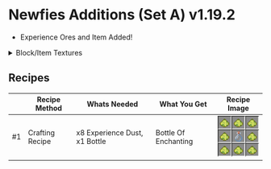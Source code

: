 # Newfies Additions (Set A) v1.19.2

- Experience Ores and Item Added!

<details>
   <summary>Block/Item Textures</summary>
 
    <details>
        <summary>Experience Dust</summary>

        <img src='https://raw.githubusercontent.com/Newfies/Minecraft-Mods/refs/heads/main/Newfies%20Additions/SetA/v1.19.2/imgs/experience_dust.png'>

    </details>

    <details>
        <summary>Experience Ore</summary>

        <img src='https://raw.githubusercontent.com/Newfies/Minecraft-Mods/refs/heads/main/Newfies%20Additions/SetA/v1.19.2/imgs/experience_ore.png'>

    </details>

    <details>
        <summary>Deepslate Experience Ore</summary>

        <img src='https://raw.githubusercontent.com/Newfies/Minecraft-Mods/refs/heads/main/Newfies%20Additions/SetA/v1.19.2/imgs/deepslate_experience_ore.png.png'>

    </details>

 </details>

## Recipes

|    | Recipe Method   | Whats Needed                  |  What You Get        | Recipe Image         |
|----|-----------------|-------------------------------|----------------------|----------------------|
| #1 | Crafting Recipe | x8 Experience Dust, x1 Bottle | Bottle Of Enchanting | ![](https://raw.githubusercontent.com/Newfies/Minecraft-Mods/refs/heads/main/Newfies%20Additions/SetA/v1.19.2/imgs/ExperienceBottle.png)